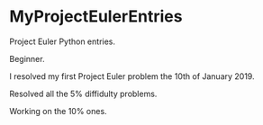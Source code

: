 # MyProjectEulerEntries
Project Euler Python entries.

Beginner.

I resolved my first Project Euler problem the 10th of January 2019.

Resolved all the 5% diffidulty problems.

Working on the 10% ones.
